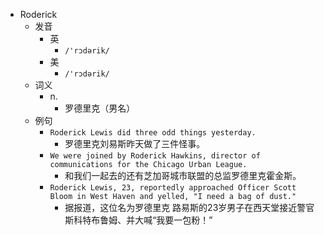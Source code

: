 - Roderick
  - 发音
    - 英
      - `/'rɔdərik/`
    - 美
      - `/'rɔdərik/`
  - 词义
    - n.
      - 罗德里克（男名）
  - 例句
    - `Roderick Lewis did three odd things yesterday.`
      - 罗德里克刘易斯昨天做了三件怪事。
    - `We were joined by Roderick Hawkins, director of communications for the Chicago Urban League.`
      - 和我们一起去的还有芝加哥城市联盟的总监罗德里克霍金斯。
    - `Roderick Lewis, 23, reportedly approached Officer Scott Bloom in West Haven and yelled, "I need a bag of dust."`
      - 据报道，这位名为罗德里克 路易斯的23岁男子在西天堂接近警官斯科特布鲁姆、并大喊“我要一包粉！”

